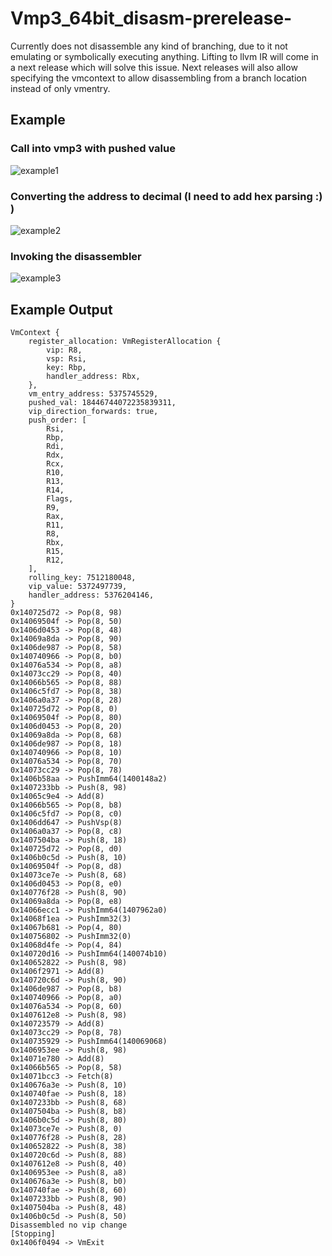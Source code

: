 # Vmp3_64bit_disasm-prerelease-

Currently does not disassemble any kind of branching, due to it not emulating or symbolically executing anything.
Lifting to llvm IR will come in a next release which will solve this issue.
Next releases will also allow specifying the vmcontext to allow disassembling from a branch location instead of only vmentry.

## Example

### Call into vmp3 with pushed value
![example1](https://user-images.githubusercontent.com/102005914/175548145-8cb85a51-fef4-4a4c-b11b-f8049636b590.png)

### Converting the address to decimal (I need to add hex parsing :) )
![example2](https://user-images.githubusercontent.com/102005914/175548162-5d352eda-c66c-481b-ac7a-1697faa23e09.png)

### Invoking the disassembler
![example3](https://user-images.githubusercontent.com/102005914/175548166-ccc3bde9-fd20-44b7-850e-5b2c07119874.png)

## Example Output
```
VmContext {
    register_allocation: VmRegisterAllocation {
        vip: R8,
        vsp: Rsi,
        key: Rbp,
        handler_address: Rbx,
    },
    vm_entry_address: 5375745529,
    pushed_val: 18446744072235839311,
    vip_direction_forwards: true,
    push_order: [
        Rsi,
        Rbp,
        Rdi,
        Rdx,
        Rcx,
        R10,
        R13,
        R14,
        Flags,
        R9,
        Rax,
        R11,
        R8,
        Rbx,
        R15,
        R12,
    ],
    rolling_key: 7512180048,
    vip_value: 5372497739,
    handler_address: 5376204146,
}
0x140725d72 -> Pop(8, 98)
0x14069504f -> Pop(8, 50)
0x1406d0453 -> Pop(8, 48)
0x14069a8da -> Pop(8, 90)
0x1406de987 -> Pop(8, 58)
0x140740966 -> Pop(8, b0)
0x14076a534 -> Pop(8, a8)
0x14073cc29 -> Pop(8, 40)
0x14066b565 -> Pop(8, 88)
0x1406c5fd7 -> Pop(8, 38)
0x1406a0a37 -> Pop(8, 28)
0x140725d72 -> Pop(8, 0)
0x14069504f -> Pop(8, 80)
0x1406d0453 -> Pop(8, 20)
0x14069a8da -> Pop(8, 68)
0x1406de987 -> Pop(8, 18)
0x140740966 -> Pop(8, 10)
0x14076a534 -> Pop(8, 70)
0x14073cc29 -> Pop(8, 78)
0x1406b58aa -> PushImm64(1400148a2)
0x1407233bb -> Push(8, 98)
0x14065c9e4 -> Add(8)
0x14066b565 -> Pop(8, b8)
0x1406c5fd7 -> Pop(8, c0)
0x1406dd647 -> PushVsp(8)
0x1406a0a37 -> Pop(8, c8)
0x1407504ba -> Push(8, 18)
0x140725d72 -> Pop(8, d0)
0x1406b0c5d -> Push(8, 10)
0x14069504f -> Pop(8, d8)
0x14073ce7e -> Push(8, 68)
0x1406d0453 -> Pop(8, e0)
0x140776f28 -> Push(8, 90)
0x14069a8da -> Pop(8, e8)
0x14066ecc1 -> PushImm64(1407962a0)
0x14068f1ea -> PushImm32(3)
0x14067b681 -> Pop(4, 80)
0x140756802 -> PushImm32(0)
0x14068d4fe -> Pop(4, 84)
0x140720d16 -> PushImm64(140074b10)
0x140652822 -> Push(8, 98)
0x1406f2971 -> Add(8)
0x140720c6d -> Push(8, 90)
0x1406de987 -> Pop(8, b8)
0x140740966 -> Pop(8, a0)
0x14076a534 -> Pop(8, 60)
0x1407612e8 -> Push(8, 98)
0x140723579 -> Add(8)
0x14073cc29 -> Pop(8, 78)
0x140735929 -> PushImm64(140069068)
0x1406953ee -> Push(8, 98)
0x14071e780 -> Add(8)
0x14066b565 -> Pop(8, 58)
0x14071bcc3 -> Fetch(8)
0x140676a3e -> Push(8, 10)
0x140740fae -> Push(8, 18)
0x1407233bb -> Push(8, 68)
0x1407504ba -> Push(8, b8)
0x1406b0c5d -> Push(8, 80)
0x14073ce7e -> Push(8, 0)
0x140776f28 -> Push(8, 28)
0x140652822 -> Push(8, 38)
0x140720c6d -> Push(8, 88)
0x1407612e8 -> Push(8, 40)
0x1406953ee -> Push(8, a8)
0x140676a3e -> Push(8, b0)
0x140740fae -> Push(8, 60)
0x1407233bb -> Push(8, 90)
0x1407504ba -> Push(8, 48)
0x1406b0c5d -> Push(8, 50)
Disassembled no vip change
[Stopping]
0x1406f0494 -> VmExit
```
